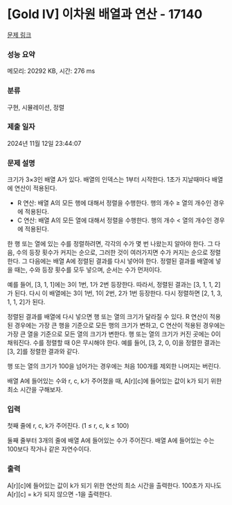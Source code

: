 # [Gold IV] 이차원 배열과 연산 - 17140 

[문제 링크](https://www.acmicpc.net/problem/17140) 

### 성능 요약

메모리: 20292 KB, 시간: 276 ms

### 분류

구현, 시뮬레이션, 정렬

### 제출 일자

2024년 11월 12일 23:44:07

### 문제 설명

<p>크기가 3×3인 배열 A가 있다. 배열의 인덱스는 1부터 시작한다. 1초가 지날때마다 배열에 연산이 적용된다.</p>

<ul>
	<li>R 연산: 배열 A의 모든 행에 대해서 정렬을 수행한다. 행의 개수 ≥ 열의 개수인 경우에 적용된다.</li>
	<li>C 연산: 배열 A의 모든 열에 대해서 정렬을 수행한다. 행의 개수 < 열의 개수인 경우에 적용된다.</li>
</ul>

<p>한 행 또는 열에 있는 수를 정렬하려면, 각각의 수가 몇 번 나왔는지 알아야 한다. 그 다음, 수의 등장 횟수가 커지는 순으로, 그러한 것이 여러가지면 수가 커지는 순으로 정렬한다. 그 다음에는 배열 A에 정렬된 결과를 다시 넣어야 한다. 정렬된 결과를 배열에 넣을 때는, 수와 등장 횟수를 모두 넣으며, 순서는 수가 먼저이다.</p>

<p>예를 들어, [3, 1, 1]에는 3이 1번, 1가 2번 등장한다. 따라서, 정렬된 결과는 [3, 1, 1, 2]가 된다. 다시 이 배열에는 3이 1번, 1이 2번, 2가 1번 등장한다. 다시 정렬하면 [2, 1, 3, 1, 1, 2]가 된다.</p>

<p>정렬된 결과를 배열에 다시 넣으면 행 또는 열의 크기가 달라질 수 있다. R 연산이 적용된 경우에는 가장 큰 행을 기준으로 모든 행의 크기가 변하고, C 연산이 적용된 경우에는 가장 큰 열을 기준으로 모든 열의 크기가 변한다. 행 또는 열의 크기가 커진 곳에는 0이 채워진다. 수를 정렬할 때 0은 무시해야 한다. 예를 들어, [3, 2, 0, 0]을 정렬한 결과는 [3, 2]를 정렬한 결과와 같다.</p>

<p>행 또는 열의 크기가 100을 넘어가는 경우에는 처음 100개를 제외한 나머지는 버린다.</p>

<p>배열 A에 들어있는 수와 r, c, k가 주어졌을 때, A[r][c]에 들어있는 값이 k가 되기 위한 최소 시간을 구해보자.</p>

### 입력 

 <p>첫째 줄에 r, c, k가 주어진다. (1 ≤ r, c, k ≤ 100)</p>

<p>둘째 줄부터 3개의 줄에 배열 A에 들어있는 수가 주어진다. 배열 A에 들어있는 수는 100보다 작거나 같은 자연수이다.</p>

### 출력 

 <p>A[r][c]에 들어있는 값이 k가 되기 위한 연산의 최소 시간을 출력한다. 100초가 지나도 A[r][c] = k가 되지 않으면 -1을 출력한다.</p>

